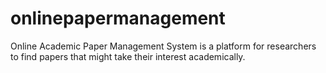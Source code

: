 # onlinepapermanagement
Online Academic Paper Management System is a platform for researchers to find papers that might take their interest academically.
